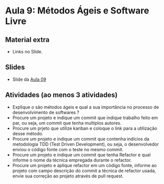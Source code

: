 # Aula 9: Métodos Ágeis e Software Livre

## Material extra

- Links no Slide.

## Slides

- Slide da [Aula 09](https://docs.google.com/presentation/d/1g4IBITGshJphfkOdCPzG5XzL-G4zFOa8BCQuhhoCb0w/edit?usp=sharing)

## Atividades (ao menos 3 atividades)

- Explique o são métodos ágeis e qual a sua importância no processo de desenvolvimento de softwares ?
- Procure um projeto e indique um commit que indique trabalho feito em par, ou seja, um commit que tenha multiplos autores.
- Procure um prjeto que utilize kanban e coloque o link para a utilização desse método.
- Procure um projeto e indique um commit que contenha indícios da metodologia TDD (Test Driven Development), ou seja, o desenvolvedor enviou o código fonte com o teste no mesmo commit.
- Procure um projeto e indique um commit que tenha Refactor e qual informe o nome da técnica empregada durante o refactor.
- Procure um projeto e aplique refactor em um código fonte, informe ao projeto com campo descrição do commit a técnica de refactor usada, envie sua correção ao projeto através de pull request.

